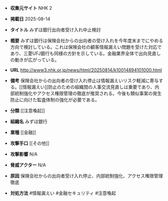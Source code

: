 - **収集元サイト**
NHK 2

- **掲載日**
2025-08-14

- **タイトル**
みずほ銀行出向者受け入れ中止検討

- **概要**
みずほ銀行は保険会社からの出向者の受け入れを今年度末までにやめる方向で検討している。これは保険会社の顧客情報漏えい問題を受けた対応であり、三菱UFJ銀行も同様の方針を示している。金融業界全体で出向見直しの動きが広がっている。

- **URL**
http://www3.nhk.or.jp/news/html/20250814/k10014894101000.html

- **備考**
保険会社からの出向者の受け入れ停止は情報漏えいリスク軽減に寄与する。[[情報漏えい]]防止のための組織間の人事交流見直しは重要であり、内部統制強化やアクセス権限管理の徹底が推奨される。今後も類似事案の発生防止に向けた監査体制の強化が必要である。

- **分類**
[[注意喚起]]

- **組織名**
みずほ銀行

- **業種**
[[金融]]

- **攻撃手口**
[[その他]]

- **攻撃影響**
N/A

- **脅威アクター**
N/A

- **原因**
保険会社からの出向者受け入れ停止、内部統制強化、アクセス権限管理徹底

- **対処方法**
#情報漏えい #金融セキュリティ #注意喚起
